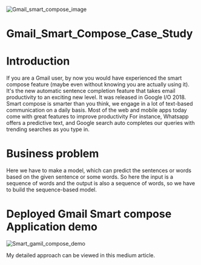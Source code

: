 ![Gmail_smart_compose_image](https://user-images.githubusercontent.com/92272579/176687458-98e5c9e2-a414-4fb5-994c-8daa14599179.jpg)

# Gmail_Smart_Compose_Case_Study

# Introduction
If you are a Gmail user, by now you would have experienced the smart compose feature (maybe even without knowing you are actually using it). It's the new automatic sentence completion feature that takes email productivity to an exciting new level. It was released in Google I/O 2018.
Smart compose is smarter than you think, we engage in a lot of text-based communication on a daily basis. Most of the web and mobile apps today come with great features to improve productivity For instance, Whatsapp offers a predictive text, and Google search auto completes our queries with trending searches as you type in.

# Business problem
Here we have to make a model, which can predict the sentences or words based on the given sentence or some words. So here the input is a sequence of words and the output is also a sequence of words, so we have to build the sequence-based model.

# Deployed Gmail Smart compose Application demo

![Smart_gamil_compose_demo](https://user-images.githubusercontent.com/92272579/176687915-1bef2547-5a2f-4180-aa03-a9cffeed59e0.gif)

My detailed approach can be viewed in this medium article.
